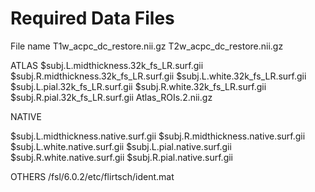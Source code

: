 # Required Data Files 

File name
T1w_acpc_dc_restore.nii.gz
T2w_acpc_dc_restore.nii.gz

ATLAS
$subj.L.midthickness.32k_fs_LR.surf.gii
$subj.R.midthickness.32k_fs_LR.surf.gii
$subj.L.white.32k_fs_LR.surf.gii
$subj.L.pial.32k_fs_LR.surf.gii
$subj.R.white.32k_fs_LR.surf.gii
$subj.R.pial.32k_fs_LR.surf.gii
Atlas_ROIs.2.nii.gz

NATIVE

$subj.L.midthickness.native.surf.gii
$subj.R.midthickness.native.surf.gii
$subj.L.white.native.surf.gii
$subj.L.pial.native.surf.gii
$subj.R.white.native.surf.gii
$subj.R.pial.native.surf.gii


OTHERS
/fsl/6.0.2/etc/flirtsch/ident.mat
